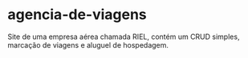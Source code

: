 # agencia-de-viagens

Site de uma empresa aérea chamada RIEL, contém um CRUD simples, marcação de viagens e aluguel de hospedagem.
